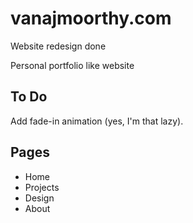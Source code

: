 # vanajmoorthy.com
Website redesign done

Personal portfolio like website

## To Do
Add fade-in animation (yes, I'm that lazy).

## Pages
* Home
* Projects
* Design
* About
